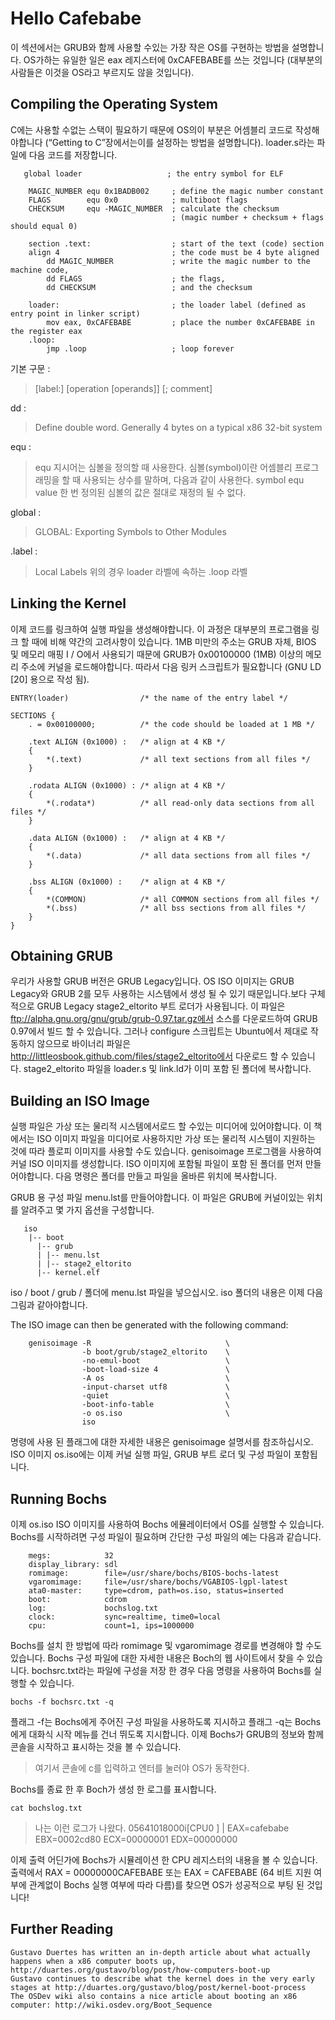 # Hello Cafebabe

이 섹션에서는 GRUB와 함께 사용할 수있는 가장 작은 OS를 구현하는 방법을 설명합니다. OS가하는 유일한 일은 eax 레지스터에 0xCAFEBABE를 쓰는 것입니다 (대부분의 사람들은 이것을 OS라고 부르지도 않을 것입니다).

## Compiling the Operating System

C에는 사용할 수없는 스택이 필요하기 때문에 OS의이 부분은 어셈블리 코드로 작성해야합니다 (“Getting to C”장에서는이를 설정하는 방법을 설명합니다). loader.s라는 파일에 다음 코드를 저장합니다.

```
   global loader                   ; the entry symbol for ELF

    MAGIC_NUMBER equ 0x1BADB002     ; define the magic number constant
    FLAGS        equ 0x0            ; multiboot flags
    CHECKSUM     equ -MAGIC_NUMBER  ; calculate the checksum
                                    ; (magic number + checksum + flags should equal 0)

    section .text:                  ; start of the text (code) section
    align 4                         ; the code must be 4 byte aligned
        dd MAGIC_NUMBER             ; write the magic number to the machine code,
        dd FLAGS                    ; the flags,
        dd CHECKSUM                 ; and the checksum

    loader:                         ; the loader label (defined as entry point in linker script)
        mov eax, 0xCAFEBABE         ; place the number 0xCAFEBABE in the register eax
    .loop:
        jmp .loop                   ; loop forever
```

기본 구문 : 
> [label:] [operation [operands]] [; comment]

dd :
> Define double word. Generally 4 bytes on a typical x86 32-bit system

equ : 
> equ 지시어는 심볼을 정의할 때 사용한다. 심볼(symbol)이란 어셈블리 프로그래밍을 할 때 사용되는 상수를 말하며, 다음과 같이 사용한다.
> symbol equ value
> 한 번 정의된 심볼의 값은 절대로 재정의 될 수 없다.

global :
> GLOBAL: Exporting Symbols to Other Modules

.label :
> Local Labels
> 위의 경우 loader 라벨에 속하는 .loop 라벨

## Linking the Kernel

이제 코드를 링크하여 실행 파일을 생성해야합니다. 이 과정은 대부분의 프로그램을 링크 할 때에 비해 약간의 고려사항이 있습니다. 1MB 미만의 주소는 GRUB 자체, BIOS 및 메모리 매핑 I / O에서 사용되기 때문에 GRUB가 0x00100000 (1MB) 이상의 메모리 주소에 커널을 로드해야합니다. 따라서 다음 링커 스크립트가 필요합니다 (GNU LD [20] 용으로 작성 됨).
```
ENTRY(loader)                /* the name of the entry label */

SECTIONS {
    . = 0x00100000;          /* the code should be loaded at 1 MB */

    .text ALIGN (0x1000) :   /* align at 4 KB */
    {
        *(.text)             /* all text sections from all files */
    }

    .rodata ALIGN (0x1000) : /* align at 4 KB */
    {
        *(.rodata*)          /* all read-only data sections from all files */
    }

    .data ALIGN (0x1000) :   /* align at 4 KB */
    {
        *(.data)             /* all data sections from all files */
    }

    .bss ALIGN (0x1000) :    /* align at 4 KB */
    {
        *(COMMON)            /* all COMMON sections from all files */
        *(.bss)              /* all bss sections from all files */
    }
}
```

## Obtaining GRUB

우리가 사용할 GRUB 버전은 GRUB Legacy입니다. OS ISO 이미지는 GRUB Legacy와 GRUB 2를 모두 사용하는 시스템에서 생성 될 수 있기 때문입니다.보다 구체적으로 GRUB Legacy stage2_eltorito 부트 로더가 사용됩니다. 이 파일은 ftp://alpha.gnu.org/gnu/grub/grub-0.97.tar.gz에서 소스를 다운로드하여 GRUB 0.97에서 빌드 할 수 있습니다. 그러나 configure 스크립트는 Ubuntu에서 제대로 작동하지 않으므로 바이너리 파일은 http://littleosbook.github.com/files/stage2_eltorito에서 다운로드 할 수 있습니다. stage2_eltorito 파일을 loader.s 및 link.ld가 이미 포함 된 폴더에 복사합니다.

## Building an ISO Image

실행 파일은 가상 또는 물리적 시스템에서로드 할 수있는 미디어에 있어야합니다. 이 책에서는 ISO 이미지 파일을 미디어로 사용하지만 가상 또는 물리적 시스템이 지원하는 것에 따라 플로피 이미지를 사용할 수도 있습니다. genisoimage 프로그램을 사용하여 커널 ISO 이미지를 생성합니다. ISO 이미지에 포함될 파일이 포함 된 폴더를 먼저 만들어야합니다. 다음 명령은 폴더를 만들고 파일을 올바른 위치에 복사합니다.

GRUB 용 구성 파일 menu.lst를 만들어야합니다. 이 파일은 GRUB에 커널이있는 위치를 알려주고 몇 가지 옵션을 구성합니다.
```
   iso
    |-- boot
      |-- grub
      | |-- menu.lst
      | |-- stage2_eltorito
      |-- kernel.elf
```

iso / boot / grub / 폴더에 menu.lst 파일을 넣으십시오. iso 폴더의 내용은 이제 다음 그림과 같아야합니다.

The ISO image can then be generated with the following command:
```
    genisoimage -R                              \
                -b boot/grub/stage2_eltorito    \
                -no-emul-boot                   \
                -boot-load-size 4               \
                -A os                           \
                -input-charset utf8             \
                -quiet                          \
                -boot-info-table                \
                -o os.iso                       \
                iso
```


명령에 사용 된 플래그에 대한 자세한 내용은 genisoimage 설명서를 참조하십시오. ISO 이미지 os.iso에는 이제 커널 실행 파일, GRUB 부트 로더 및 구성 파일이 포함됩니다.

## Running Bochs

이제 os.iso ISO 이미지를 사용하여 Bochs 에뮬레이터에서 OS를 실행할 수 있습니다. Bochs를 시작하려면 구성 파일이 필요하며 간단한 구성 파일의 예는 다음과 같습니다.

```
    megs:            32
    display_library: sdl
    romimage:        file=/usr/share/bochs/BIOS-bochs-latest
    vgaromimage:     file=/usr/share/bochs/VGABIOS-lgpl-latest
    ata0-master:     type=cdrom, path=os.iso, status=inserted
    boot:            cdrom
    log:             bochslog.txt
    clock:           sync=realtime, time0=local
    cpu:             count=1, ips=1000000
```
Bochs를 설치 한 방법에 따라 romimage 및 vgaromimage 경로를 변경해야 할 수도 있습니다. Bochs 구성 파일에 대한 자세한 내용은 Boch의 웹 사이트에서 찾을 수 있습니다. bochsrc.txt라는 파일에 구성을 저장 한 경우 다음 명령을 사용하여 Bochs를 실행할 수 있습니다.
```
bochs -f bochsrc.txt -q
```
플래그 -f는 Bochs에게 주어진 구성 파일을 사용하도록 지시하고 플래그 -q는 Bochs에게 대화식 시작 메뉴를 건너 뛰도록 지시합니다. 이제 Bochs가 GRUB의 정보와 함께 콘솔을 시작하고 표시하는 것을 볼 수 있습니다.

>여기서 콘솔에 c를 입력하고 엔터를 눌러야 OS가 동작한다.

Bochs를 종료 한 후 Boch가 생성 한 로그를 표시합니다.
```
cat bochslog.txt
```

>나는 이런 로그가 나왔다.
>05641018000i[CPU0  ] | EAX=cafebabe  EBX=0002cd80  ECX=00000001  EDX=00000000

이제 출력 어딘가에 Bochs가 시뮬레이션 한 CPU 레지스터의 내용을 볼 수 있습니다. 출력에서 RAX = 00000000CAFEBABE 또는 EAX = CAFEBABE (64 비트 지원 여부에 관계없이 Bochs 실행 여부에 따라 다름)를 찾으면 OS가 성공적으로 부팅 된 것입니다!

## Further Reading

```
Gustavo Duertes has written an in-depth article about what actually happens when a x86 computer boots up, http://duartes.org/gustavo/blog/post/how-computers-boot-up
Gustavo continues to describe what the kernel does in the very early stages at http://duartes.org/gustavo/blog/post/kernel-boot-process
The OSDev wiki also contains a nice article about booting an x86 computer: http://wiki.osdev.org/Boot_Sequence
```